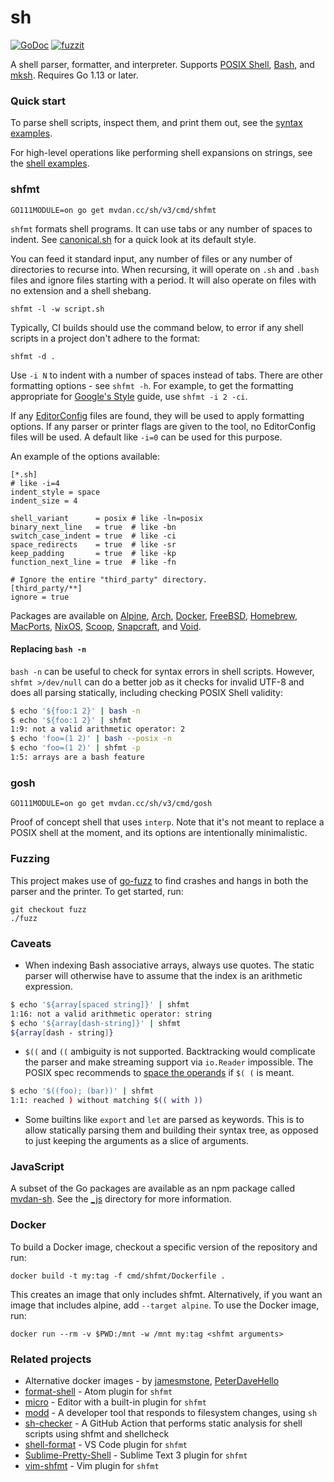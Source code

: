 # sh

[![GoDoc](https://godoc.org/mvdan.cc/sh?status.svg)](https://godoc.org/mvdan.cc/sh)
[![fuzzit](https://app.fuzzit.dev/badge?org_id=mvdan)](https://fuzzit.dev)

A shell parser, formatter, and interpreter. Supports [POSIX Shell], [Bash], and
[mksh]. Requires Go 1.13 or later.

### Quick start

To parse shell scripts, inspect them, and print them out, see the [syntax
examples](https://godoc.org/mvdan.cc/sh/syntax#pkg-examples).

For high-level operations like performing shell expansions on strings, see the
[shell examples](https://godoc.org/mvdan.cc/sh/shell#pkg-examples).

### shfmt

	GO111MODULE=on go get mvdan.cc/sh/v3/cmd/shfmt

`shfmt` formats shell programs. It can use tabs or any number of spaces to
indent. See [canonical.sh](syntax/canonical.sh) for a quick look at its default
style.

You can feed it standard input, any number of files or any number of directories
to recurse into. When recursing, it will operate on `.sh` and `.bash` files and
ignore files starting with a period. It will also operate on files with no
extension and a shell shebang.

	shfmt -l -w script.sh

Typically, CI builds should use the command below, to error if any shell scripts
in a project don't adhere to the format:

	shfmt -d .

Use `-i N` to indent with a number of spaces instead of tabs. There are other
formatting options - see `shfmt -h`. For example, to get the formatting
appropriate for [Google's Style][google-style] guide, use `shfmt -i 2 -ci`.

If any [EditorConfig] files are found, they will be used to apply formatting
options. If any parser or printer flags are given to the tool, no EditorConfig
files will be used. A default like `-i=0` can be used for this purpose.

An example of the options available:

```editorconfig
[*.sh]
# like -i=4
indent_style = space
indent_size = 4

shell_variant      = posix # like -ln=posix
binary_next_line   = true  # like -bn
switch_case_indent = true  # like -ci
space_redirects    = true  # like -sr
keep_padding       = true  # like -kp
function_next_line = true  # like -fn

# Ignore the entire "third_party" directory.
[third_party/**]
ignore = true
```

Packages are available on [Alpine], [Arch], [Docker], [FreeBSD], [Homebrew],
[MacPorts], [NixOS], [Scoop], [Snapcraft], and [Void].

#### Replacing `bash -n`

`bash -n` can be useful to check for syntax errors in shell scripts. However,
`shfmt >/dev/null` can do a better job as it checks for invalid UTF-8 and does
all parsing statically, including checking POSIX Shell validity:

```sh
$ echo '${foo:1 2}' | bash -n
$ echo '${foo:1 2}' | shfmt
1:9: not a valid arithmetic operator: 2
$ echo 'foo=(1 2)' | bash --posix -n
$ echo 'foo=(1 2)' | shfmt -p
1:5: arrays are a bash feature
```

### gosh

	GO111MODULE=on go get mvdan.cc/sh/v3/cmd/gosh

Proof of concept shell that uses `interp`. Note that it's not meant to replace a
POSIX shell at the moment, and its options are intentionally minimalistic.

### Fuzzing

This project makes use of [go-fuzz] to find crashes and hangs in both the parser
and the printer. To get started, run:

	git checkout fuzz
	./fuzz

### Caveats

* When indexing Bash associative arrays, always use quotes. The static parser
  will otherwise have to assume that the index is an arithmetic expression.

```sh
$ echo '${array[spaced string]}' | shfmt
1:16: not a valid arithmetic operator: string
$ echo '${array[dash-string]}' | shfmt
${array[dash - string]}
```

* `$((` and `((` ambiguity is not supported. Backtracking would complicate the
  parser and make streaming support via `io.Reader` impossible. The POSIX spec
  recommends to [space the operands][posix-ambiguity] if `$( (` is meant.

```sh
$ echo '$((foo); (bar))' | shfmt
1:1: reached ) without matching $(( with ))
```

* Some builtins like `export` and `let` are parsed as keywords. This is to allow
  statically parsing them and building their syntax tree, as opposed to just
  keeping the arguments as a slice of arguments.

### JavaScript

A subset of the Go packages are available as an npm package called [mvdan-sh].
See the [_js](_js) directory for more information.

### Docker

To build a Docker image, checkout a specific version of the repository and run:

	docker build -t my:tag -f cmd/shfmt/Dockerfile .

This creates an image that only includes shfmt. Alternatively, if you want an
image that includes alpine, add `--target alpine`.
To use the Docker image, run:

	docker run --rm -v $PWD:/mnt -w /mnt my:tag <shfmt arguments>

### Related projects

- Alternative docker images - by [jamesmstone][dockerized-jamesmstone], [PeterDaveHello][dockerized-peterdavehello]
- [format-shell] - Atom plugin for `shfmt`
- [micro] - Editor with a built-in plugin for `shfmt`
- [modd] - A developer tool that responds to filesystem changes, using `sh`
- [sh-checker] - A GitHub Action that performs static analysis for shell scripts using shfmt and shellcheck
- [shell-format] - VS Code plugin for `shfmt`
- [Sublime-Pretty-Shell] - Sublime Text 3 plugin for `shfmt`
- [vim-shfmt] - Vim plugin for `shfmt`

[alpine]: https://pkgs.alpinelinux.org/packages?name=shfmt
[arch]: https://www.archlinux.org/packages/community/x86_64/shfmt/
[bash]: https://www.gnu.org/software/bash/
[docker]: https://hub.docker.com/r/mvdan/shfmt/
[dockerized-jamesmstone]: https://hub.docker.com/r/jamesmstone/shfmt/
[dockerized-peterdavehello]: https://github.com/PeterDaveHello/dockerized-shfmt/
[editorconfig]: https://editorconfig.org/
[examples]: https://godoc.org/mvdan.cc/sh/syntax#pkg-examples
[format-shell]: https://atom.io/packages/format-shell
[freebsd]: https://www.freshports.org/devel/shfmt
[go-fuzz]: https://github.com/dvyukov/go-fuzz
[google-style]: https://google.github.io/styleguide/shell.xml
[homebrew]: https://formulae.brew.sh/formula/shfmt
[macports]: https://ports.macports.org/port/shfmt/summary
[micro]: https://micro-editor.github.io/
[mksh]: https://www.mirbsd.org/mksh.htm
[modd]: https://github.com/cortesi/modd
[mvdan-sh]: https://www.npmjs.com/package/mvdan-sh
[nixos]: https://github.com/NixOS/nixpkgs/blob/HEAD/pkgs/tools/text/shfmt/default.nix
[posix shell]: https://pubs.opengroup.org/onlinepubs/9699919799/utilities/V3_chap02.html
[posix-ambiguity]: https://pubs.opengroup.org/onlinepubs/9699919799/utilities/V3_chap02.html#tag_18_06_03
[scoop]: https://github.com/ScoopInstaller/Main/blob/HEAD/bucket/shfmt.json
[sh-checker]: https://github.com/luizm/action-sh-checker
[shell-format]: https://marketplace.visualstudio.com/items?itemName=foxundermoon.shell-format
[snapcraft]: https://snapcraft.io/shfmt
[sublime-pretty-shell]: https://github.com/aerobounce/Sublime-Pretty-Shell
[vim-shfmt]: https://github.com/z0mbix/vim-shfmt
[void]: https://github.com/void-linux/void-packages/blob/HEAD/srcpkgs/shfmt/template

